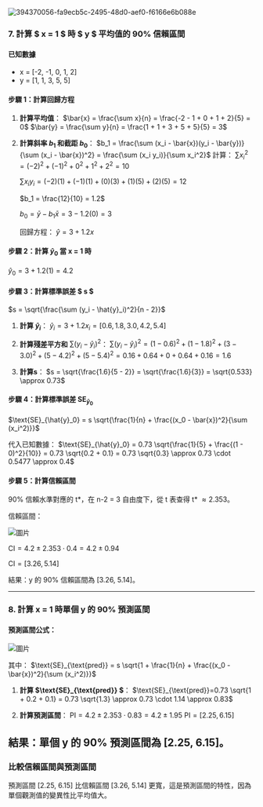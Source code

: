 ![394370056-fa9ecb5c-2495-48d0-aef0-f6166e6b088e](https://github.com/user-attachments/assets/a58b32a0-5387-4822-8546-062737ccedc1)

### 7. 計算 $ x = 1 $ 時 $ y $ 平均值的 90% 信賴區間

#### 已知數據
- x = [-2, -1, 0, 1, 2]
- y = [1, 1, 3, 5, 5]

#### 步驟 1：計算回歸方程
1. **計算平均值**：
   $\bar{x} = \frac{\sum x}{n} = \frac{-2 - 1 + 0 + 1 + 2}{5} = 0$
   $\bar{y} = \frac{\sum y}{n} = \frac{1 + 1 + 3 + 5 + 5}{5} = 3$

2. **計算斜率 $b_1$ 和截距 $b_0$**：
   $b_1 = \frac{\sum (x_i - \bar{x})(y_i - \bar{y})}{\sum (x_i - \bar{x})^2} = \frac{\sum (x_i y_i)}{\sum x_i^2}$
   計算：
   $\sum x_i^2 = (-2)^2 + (-1)^2 + 0^2 + 1^2 + 2^2 = 10$
   
   $\sum x_i y_i = (-2)(1) + (-1)(1) + (0)(3) + (1)(5) + (2)(5) = 12$
   
   $b_1 = \frac{12}{10} = 1.2$
   
   $b_0 = \bar{y} - b_1 \bar{x} = 3 - 1.2(0) = 3$

   回歸方程：
   $\hat{y} = 3 + 1.2x$

#### 步驟 2：計算 $\hat{y}_0$ 當 x = 1 時
$\hat{y}_0 = 3 + 1.2(1) = 4.2$

#### 步驟 3：計算標準誤差 $ s $
$s = \sqrt{\frac{\sum (y_i - \hat{y}_i)^2}{n - 2}}$
1. **計算 $\hat{y}_i$**：
   $\hat{y}_i = 3 + 1.2x_i = [0.6, 1.8, 3.0, 4.2, 5.4]$

2. **計算殘差平方和**
   $\sum (y_i - \hat{y}_i)^2$：
   $\sum (y_i - \hat{y}_i)^2 = (1 - 0.6)^2 + (1 - 1.8)^2 + (3 - 3.0)^2 + (5 - 4.2)^2 + (5 - 5.4)^2
   = 0.16 + 0.64 + 0 + 0.64 + 0.16 = 1.6$

4. **計算s**：
   $s = \sqrt{\frac{1.6}{5 - 2}} = \sqrt{\frac{1.6}{3}} = \sqrt{0.533} \approx 0.73$

#### 步驟 4：計算標準誤差 $\text{SE}_{\hat{y}_0}$

$\text{SE}_{\hat{y}_0} = s \sqrt{\frac{1}{n} + \frac{(x_0 - \bar{x})^2}{\sum (x_i^2)}}$

代入已知數據：
$\text{SE}_{\hat{y}_0} = 0.73 \sqrt{\frac{1}{5} + \frac{(1 - 0)^2}{10}} = 0.73 \sqrt{0.2 + 0.1} = 0.73 \sqrt{0.3} \approx 0.73 \cdot 0.5477 \approx 0.4$

#### 步驟 5：計算信賴區間
90% 信賴水準對應的 t*，在 n-2 = 3 自由度下，從 t 表查得 t* $\approx 2.353$。

信賴區間：

![圖片](https://github.com/user-attachments/assets/d0fd7006-155f-4349-a6d4-46e8525efabd)

$\text{CI} = 4.2 \pm 2.353 \cdot 0.4 = 4.2 \pm 0.94$

$\text{CI} = [3.26, 5.14]$

結果：y 的 90% 信賴區間為 [3.26, 5.14]。

---

### 8. 計算 x = 1 時單個 y 的 90% 預測區間

#### 預測區間公式：

![圖片](https://github.com/user-attachments/assets/d4aaeebf-ece0-4715-ad2f-89474608053b)


其中：
$\text{SE}_{\text{pred}} = s \sqrt{1 + \frac{1}{n} + \frac{(x_0 - \bar{x})^2}{\sum (x_i^2)}}$

1. **計算 $\text{SE}_{\text{pred}} $**：
   $\text{SE}_{\text{pred}}=0.73 \sqrt{1 + 0.2 + 0.1} = 0.73 \sqrt{1.3} \approx 0.73 \cdot 1.14 \approx 0.83$

2. **計算預測區間**：
   $\text{PI} = 4.2 \pm 2.353 \cdot 0.83 = 4.2 \pm 1.95$
   $\text{PI} = [2.25, 6.15]$

結果：單個 y 的 90% 預測區間為 [2.25, 6.15]。
---
### 比較信賴區間與預測區間
預測區間 [2.25, 6.15]  比信賴區間 [3.26, 5.14]  更寬，這是預測區間的特性，因為單個觀測值的變異性比平均值大。
